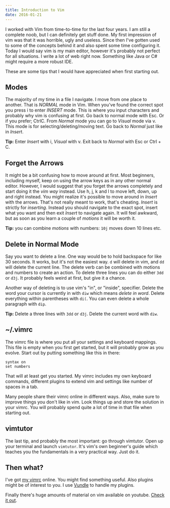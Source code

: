 ```yaml
---
title: Introduction to Vim
date: 2016-01-21
---
```


I worked with Vim from time-to-time for the last four years. I am still a complete noob, but I can definitely get stuff done. My first impression of vim was that it was horrible, ugly and useless. Since then I've gotten used to some of the concepts behind it and also spent some time configuring it. Today I would say vim is my main editor, however it's probably not perfect for all situations. I write a lot of web right now. Something like Java or C# might require a more robust IDE.

These are some tips that I would have appreciated when first starting out.

## Modes

The majority of my time in a file I navigate. I move from one place to another. That is _NORMAL_ mode in Vim. When you've found the correct spot you press <span class="keyboard-button">i</span> to enter _INSERT_ mode. This is where you input characters and probably why vim is confusing at first. Go back to normal mode with <span class="keyboard-button">Esc</span>. Or if you prefer; <span class="keyboard-button">Ctrl</span><span class="keyboard-button">C</span>. From _Normal_ mode you can go to _Visual_ mode via <span class="keyboard-button">v</span>. This mode is for selecting/deleting/moving text. Go back to _Normal_ just like in _Insert_.

**Tip:** Enter _Insert_ with i, _Visual_ with v. Exit back to _Normal_ with Esc or Ctrl + C.

## Forget the Arrows

It might be a bit confusing how to move around at first. Most beginners, including myself, keep on using the arrow keys as in any other normal editor. However, I would suggest that you forget the arrows completely and start doing it the _vim way_ instead. Use h, j, k and l to move left, down, up and right instead. You might realize it's possible to move around in _Insert_ with the arrows. That's not really meant to work, that's cheating. _Insert_ is strictly for _inserting_. Instead you should navigate to the exact spot, insert what you want and then exit _Insert_ to navigate again. It will feel awkward, but as soon as you learn a couple of _motions_ it will be worth it.

**Tip:** you can combine _motions_ with numbers: `10j` moves down 10 lines etc.

## Delete in Normal Mode

Say you want to delete a line. One way would be to hold backspace for like 30 seconds. It works, but it's not the easiest way. `d` will delete in vim, and `dd` will delete the current line. The delete verb can be combined with motions and numbers to create an action. To delete three lines you can do either `3dd` or `d3j`. It probably feels weird at first, but give it a chance.

Another way of deleting is to use vim's "in", or "inside", specifier. Delete the word your cursor is currently in with `diw` which means _delete in word_. Delete everything within parentheses with `di(`. You can even delete a whole paragraph with `dip`.

**Tip:** Delete a three lines with `3dd` or `d3j`. Delete the current word with `diw`.

## ~/.vimrc

The vimrc file is where you put all your settings and keyboard mappings. This file is empty when you first get started, but it will probably grow as you evolve. Start out by putting something like this in there:

	syntax on
	set numbers

That will at least get you started. My vimrc includes my own keyboard commands, different plugins to extend vim and settings like number of spaces in a tab.

Many people share their vimrc online in different ways. Also, make sure to improve things you don't like in vim. Look things up and store the solution in your vimrc. You will probably spend quite a lot of time in that file when starting out.

## vimtutor

The last tip, and probably the most important: go through vimtutor. Open up your terminal and launch `vimtutor`. It's vim's own beginner's guide which teaches you the fundamentals in a very practical way. Just do it.

## Then what?

I've got [my vimrc](https://github.com/AntonNiklasson/dotfiles/blob/master/vimrc) online. You might find something useful. Also plugins might be of interest to you. I use [Vundle](https://github.com/VundleVim/Vundle.vim) to handle my plugins.

Finally there's huge amounts of material on vim available on youtube. [Check it out](https://www.youtube.com/results?search_query=vim).
